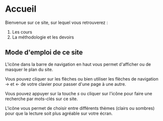 # Accueil

Bienvenue sur ce site, sur lequel vous retrouverez :

1. Les cours
2. La méthodologie et les devoirs

## Mode d'emploi de ce site

L'icône <i class="fa fa-bars"></i> dans la barre de navigation en haut vous permet d'afficher ou de masquer le plan du site.

Vous pouvez cliquer sur les flèches ou bien utiliser les flèches de navigation → et ← de votre clavier pour passer d'une page à une autre.

Vous pouvez appuyer sur la touche _s_ ou cliquer sur l'icône <i class="fa fa-search"></i> pour faire une recherche par mots-clés sur ce site.

L'icône <i class="fa fa-paint-brush"></i> vous permet de choisir entre différents thèmes (clairs ou sombres) pour que la lecture soit plus agréable sur votre écran.

